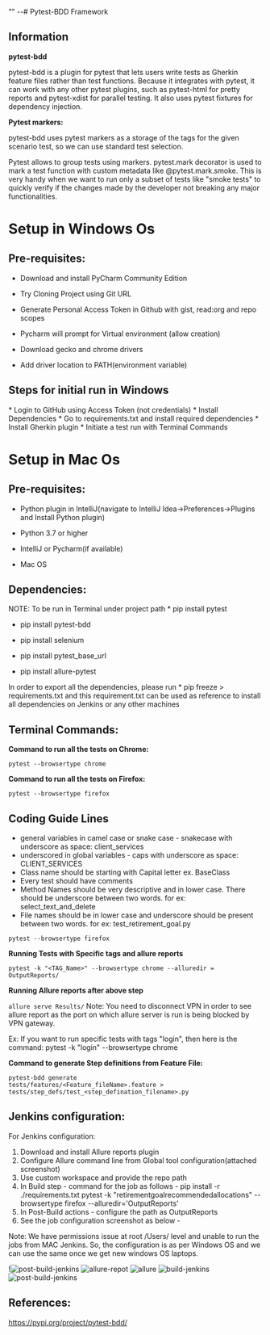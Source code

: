 "" --# Pytest-BDD Framework
<h2>Information</h2>
<b>pytest-bdd</b>

pytest-bdd is a plugin for pytest that lets users write tests as Gherkin feature files rather than test functions. Because it integrates with pytest, it can work with any other pytest plugins, such as pytest-html for pretty reports and pytest-xdist for parallel testing. It also uses pytest fixtures for dependency injection.

<b>Pytest markers:</b>

pytest-bdd uses pytest markers as a storage of the tags for the given scenario test, so we can use standard test selection.

Pytest allows to group tests using markers. pytest.mark decorator is used to mark a test function with custom metadata like @pytest.mark.smoke. This is very handy when we want to run only a subset of tests like "smoke tests" to quickly verify if the changes made by the developer not breaking any major functionalities.

<h1>Setup in Windows Os</h1>
<h2>Pre-requisites:</h2>

* Download and install PyCharm Community Edition

* Try Cloning Project using Git URL

* Generate Personal Access Token in Github with gist, read:org and repo scopes

* Pycharm will prompt for Virtual environment (allow creation)

* Download gecko and chrome drivers

* Add driver location to PATH(environment variable)


<h2>Steps for initial run in Windows</h2>
* Login to GitHub using Access Token (not credentials)
* Install Dependencies
* Go to requirements.txt and install required dependencies
* Install Gherkin plugin
* Initiate a test run with Terminal Commands
<h1>Setup in Mac Os</h1>
<h2>Pre-requisites:</h2>

* Python plugin in IntelliJ(navigate to IntelliJ Idea->Preferences->Plugins and Install Python plugin)

* Python 3.7 or higher

* IntelliJ or Pycharm(if available)

* Mac OS

<h2>Dependencies:</h2>
NOTE: To be run in Terminal under project path
* pip install pytest

* pip install pytest-bdd

* pip install selenium

* pip install pytest_base_url

* pip install allure-pytest

In order to export all the dependencies, please run * pip freeze > requirements.txt and this requirement.txt can be used as reference to install all dependencies on Jenkins or any other machines

<h2>Terminal Commands:</h2>

<b>Command to run all the tests on Chrome:</b> 

<code>pytest --browsertype chrome</code>
    
<b>Command to run all the tests on Firefox:</b>

<code>pytest --browsertype firefox</code>

<h2>Coding Guide Lines</h2>

* general variables in camel case or snake case - snakecase with underscore as space: client_services
* underscored in global variables - caps with underscore as space: CLIENT_SERVICES
* Class name should be starting with Capital letter ex. BaseClass
* Every test should have comments
* Method Names should be very descriptive and in lower case. There should be underscore between two words. for ex: select_text_and_delete
* File names should be in lower case and underscore should be present between two words. for ex: test_retirement_goal.py

<code>pytest --browsertype firefox</code>

<b>Running Tests with Specific tags and allure reports </b>

<code>pytest -k "<TAG_Name>" --browsertype chrome --alluredir = OutputReports/</code>

<b>Running Allure reports after above step </b>

<code>allure serve Results/</code>
Note: You need to disconnect VPN in order to see allure report as the port on which allure server is run is being blocked by VPN gateway.


Ex: If you want to run specific tests with tags "login", then here is the command: pytest -k "login" --browsertype chrome

<b>Command to generate Step definitions from Feature File:</b>

<code>pytest-bdd generate tests/features/<Feature_fileName>.feature > tests/step_defs/test_<step_defination_filename>.py</code>


<h2>Jenkins configuration:</h2>

For Jenkins configuration:
1. Download and install Allure reports plugin
2. Configure Allure command line from Global tool configuration(attached screenshot)
3. Use custom workspace and provide the repo path
4. In Build step - command for the job as follows -
    pip install -r ./requirements.txt
    pytest -k "retirementgoalrecommendedallocations" --browsertype firefox --alluredir='OutputReports'
5. In Post-Build actions - configure the path as OutputReports
6. See the job configuration screenshot as below -

Note: We have permissions issue at root /Users/ level and unable to run the jobs from MAC Jenkins. So, the configuration is as per Windows OS and we can use the same once we get new windows OS laptops.

!![post-build-jenkins](https://github.jemstep.com/storage/user/154/files/0c319600-2f1f-11eb-9313-718e84cb1208)
![allure-repot](https://github.jemstep.com/storage/user/154/files/66325b80-2f1f-11eb-8ba5-884805c1a511)
![allure](https://github.jemstep.com/storage/user/154/files/66caf200-2f1f-11eb-953c-295454debdc6)
![build-jenkins](https://github.jemstep.com/storage/user/154/files/67638880-2f1f-11eb-8b72-278e923babc5)
![post-build-jenkins](https://github.jemstep.com/storage/user/154/files/67fc1f00-2f1f-11eb-841d-ecada461ed07)








<h2>References:</h2>
 
https://pypi.org/project/pytest-bdd/


